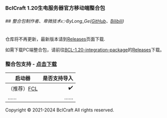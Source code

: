 ### BclCraft 1.20生电服务器官方移动端整合包
###### ## 整合包制作者、卑微技术👉ByLong_Ge([GitHub](https://github.com/ByLongGe/)、[Bilibili](https://space.bilibili.com/454779302/))
仓库将不再更新，最新版本请到[Releases](https://github.com/BclCraft/Mobile-BCL-1.20-integration-package/releases)页面下载.


如需下载PC端整合包，请前往[BCL-1.20-integration-package](https://github.com/BclCraft/BCL-1.20-integration-package)的[Releases](https://github.com/BclCraft/BCL-1.20-integration-package/releases)下载。
### 整合包支持 - [点击下载](https://github.com/BclCraft/Mobile-BCL-1.20-integration-package/releases)
| 启动器     | 是否支持导入   | 
| -------- | -:  |
| （推荐）[FCL](https://github.com/FCL-Team/FoldCraftLauncher/)      | ✔️  |
| ……        |    ……    |


Copyright © 2021-2024 BclCraft All rights reserved.
